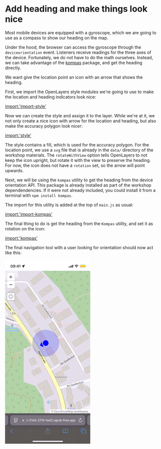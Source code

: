 # Add heading and make things look nice

Most mobile devices are equipped with a gyroscope, which we are going to use as a compass to show our heading on the map.

Under the hood, the browser can access the gyroscope through the `deviceorientation` event. Listeners receive readings for the three axes of the device. Fortunately, we do not have to do the math ourselves. Instead, we can take advantage of the [kompas](https://npmjs.com/package/kompas/) package, and get the heading directly.

We want give the location point an icon with an arrow that shows the heading.

First, we import the OpenLayers style modules we're going to use to make the location and heading indicators look nice:

[import:'import-style'](../../../src/en/examples/mobile/compass.js)

Now we can create the style and assign it to the layer. While we're at it, we not only create a nice icon with arrow for the location and heading, but also make the accuracy polygon look nicer:

[import:'style'](../../../src/en/examples/mobile/compass.js)

The style contains a fill, which is used for the accuracy polygon. For the location point, we use a `svg` file that is already in the `data/` directory of the workshop materials. The `rotateWithView` option tells OpenLayers to not keep the icon upright, but rotate it with the view to preserve the heading. For now, the icon does not have a `rotation` set, so the arrow will point upwards.

Next, we will be using the `kompas` utility to get the heading from the device orientation API. This package is already installed as part of the workshop dependendencies.  If it were not already included, you could install it from a terminal with `npm install kompas`.

The import for this utility is added at the top of `main.js` as usual:

[import:'import-kompas'](../../../src/en/examples/mobile/compass.js)

The final thing to do is get the heading from the `Kompas` utility, and set it as rotation on the icon:

[import:'kompas'](../../../src/en/examples/mobile/compass.js)

The final navigation tool with a user looking for orientation should now act like this:

![User looking around with the navigation tool](compass.gif)
